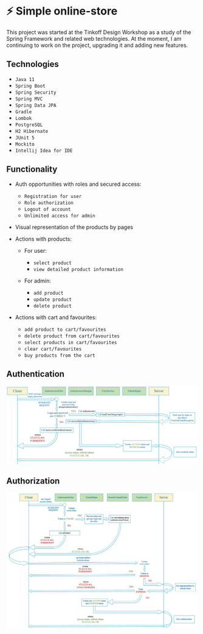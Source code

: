 # ⚡ Simple online-store
This project was started at the Tinkoff Design Workshop as a 
study of the Spring Framework and related web technologies. 
At the moment, I am continuing to work on the project, 
upgrading it and adding new features.

## Technologies

- ``Java 11``
- ``Spring Boot``
- ``Spring Security``
- ``Spring MVC``
- ``Spring Data JPA``
- ``Gradle``
- ``Lombok``
- ``PostgreSQL``
- ``H2 Hibernate``
- ``JUnit 5``
- ``Mockito``
- ``Intellij Idea for IDE``

## Functionality

- Auth opportunities with roles and secured access:

  - ``Registration for user``
  - ``Role authorization``
  - ``Logout of account``
  - ``Unlimited access for admin``

- Visual representation of the products by pages

- Actions with products:

  - For user:
  
    - ``select product``
    - ``view detailed product information``
    
  - For admin:
  
    -  ``add product``
    -  ``update product``
    -  ``delete product``

- Actions with cart and favourites: 

  - ``add product to cart/favourites``
  - ``delete product from cart/favourites``
  - ``select products in cart/favourites``
  - ``clear cart/favourites``
  - ``buy products from the cart``

## Authentication

![Auth](src/main/resources/schemes/1.jpg?raw=true)

## Authorization

![Auth](src/main/resources/schemes/2.jpg?raw=true)